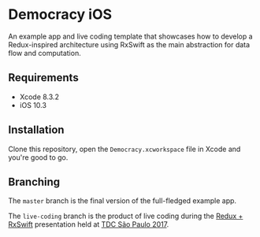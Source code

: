 # Democracy iOS

An example app and live coding template that showcases how to develop
a Redux-inspired architecture using RxSwift as the main abstraction
for data flow and computation.

## Requirements

- Xcode 8.3.2
- iOS 10.3

## Installation

Clone this repository, open the `Democracy.xcworkspace` file in Xcode 
and you're good to go.

## Branching

The `master` branch is the final version of the full-fledged example
app.

The `live-coding` branch is the product of live coding during the
[Redux + RxSwift](https://speakerdeck.com/fellipecaetano/redux-plus-rxswift) presentation 
held at [TDC São Paulo 2017](http://thedevelopersconference.com.br/tdc/2017/saopaulo).
